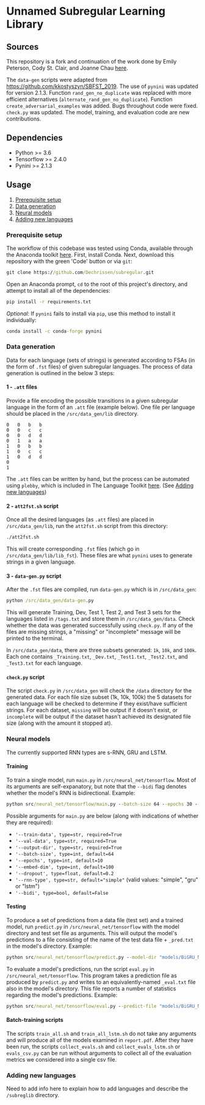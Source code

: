 # Unnamed Subregular Learning Library

## Sources
This repository is a fork and continuation of the work done by Emily Peterson, Cody St. Clair, and Joanne Chau [here](https://github.com/emkp/CSE538_FinalProject).  

The `data-gen` scripts were adapted from https://github.com/kkostyszyn/SBFST_2019. The use of `pynini` was updated for version 2.1.3. Function `rand_gen_no_duplicate` was replaced with more efficient alternatives (`alternate_rand_gen_no_duplicate`). Function `create_adversarial_examples` was added. Bugs throughout code were fixed. `check.py` was updated. The model, training, and evaluation code are new contributions.

## Dependencies

-   Python >= 3.6
-   Tensorflow >= 2.4.0
-   Pynini >= 2.1.3

## Usage
1. [Prerequisite setup](#prerequisite-setup)
2. [Data generation](#data-generation)
3. [Neural models](#neural-models)
4. [Adding new languages](#adding-new-languages)

### Prerequisite setup
The workflow of this codebase was tested using Conda, available through the Anaconda toolkit [here](https://www.anaconda.com/products/individual). First, install Conda. Next, download this repository with the green 'Code' button or via `git`:

```cmd
git clone https://github.com/Dechrissen/subregular.git
```

Open an Anaconda prompt, `cd` to the root of this project's directory, and attempt to install all of the dependencies:

```cmd
pip install -r requirements.txt
```

*Optional*: If `pynini` fails to install via `pip`, use this method to install it individually:

```cmd
conda install -c conda-forge pynini
```

### Data generation
Data for each language (sets of strings) is generated according to FSAs (in the form of `.fst` files) of given subregular languages. The process of data generation is outlined in the below 3 steps:

#### 1 - `.att` files
Provide a file encoding the possible transitions in a given subregular language in the form of an `.att` file (example below). One file per language should be placed in the `/src/data_gen/lib` directory.
```
0	0	b	b
0	0	c	c
0	0	d	d
0	1	a	a
1	0	b	b
1	0	c	c
1	0	d	d
0
1
```
The `.att` files can be written by hand, but the process can be automated using `plebby`, which is included in The Language Toolkit [here](https://github.com/vvulpes0/Language-Toolkit-2). (See [Adding new languages](#adding-new-languages))

#### 2 - `att2fst.sh` script

Once all the desired languages (as `.att` files) are placed in `/src/data_gen/lib`, run the `att2fst.sh` script from this directory:

```cmd
./att2fst.sh
```

This will create corresponding `.fst` files (which go in `/src/data_gen/lib/lib_fst`). These files are what `pynini` uses to generate strings in a given language.

#### 3 - `data-gen.py` script

After the `.fst` files are compiled, run `data-gen.py` which is in `/src/data_gen`:

```cmd
python /src/data_gen/data-gen.py
```

This will generate Training, Dev, Test 1, Test 2, and Test 3 sets for the languages listed in `/tags.txt` and store them in `/src/data_gen/data`. Check whether the data was generated successfully using `check.py`. If any of the files are missing strings, a "missing" or "incomplete" message will be printed to the terminal.  

In `/src/data_gen/data`, there are three subsets generated: `1k`, `10k`, and `100k`. Each one contains `_Training.txt`, `_Dev.txt`, `_Test1.txt`, `_Test2.txt`, and `_Test3.txt` for each language.

#### `check.py` script

The script `check.py` in `/src/data_gen` will check the `/data` directory for the generated data. For each file size subset (1k, 10k, 100k) the 5 datasets for each language will be checked to determine if they exist/have sufficient strings. For each dataset, `missing` will be output if it doesn't exist, or `incomplete` will be output if the dataset hasn't achieved its designated file size (along with the amount it stopped at).

### Neural models
The currently supported RNN types are s-RNN, GRU and LSTM.  

#### Training
To train a single model, run `main.py` in `/src/neural_net/tensorflow`. Most of its arguments are self-expanatory, but note that the `--bidi` flag denotes whether the model's RNN is bidirectional. Example:

```cmd
python src/neural_net/tensorflow/main.py --batch-size 64 --epochs 30 --embed-dim 100 --rnn-type gru --dropout 0 --bidi False --train-data "/src/data_gen/data/100k/SL.4.2.0_Training.txt" --val-data "/src/data_gen/data/100k/SL.4.2.0_Dev.txt" --output-dir "/src/models"
```

Possible arguments for `main.py` are below (along with indications of whether they are required):

- `'--train-data', type=str, required=True`
- `'--val-data', type=str, required=True`
- `'--output-dir', type=str, required=True`
- `'--batch-size', type=int, default=64`
- `'--epochs', type=int, default=10`
- `'--embed-dim', type=int, default=100`
- `'--dropout', type=float, default=0.2`
- `'--rnn-type', type=str, default="simple"` (valid values: "simple", "gru" or "lstm")
- `'--bidi', type=bool, default=False`

#### Testing
To produce a set of predictions from a data file (test set) and a trained model, run `predict.py` in `/src/neural_net/tensorflow` with the model directory and test set file as arguments. This will output the model's predictions to a file consisting of the name of the test data file + `_pred.txt` in the model's directory. Example:

```cmd
python src/neural_net/tensorflow/predict.py --model-dir "models/BiGRU_NoDrop_SL.4.2.1_100k" --data-file "src/data_gen/data/10k/SL.4.2.0_Test1.txt"
```

To evaluate a model's predictions, run the script `eval.py` in `/src/neural_net/tensorflow`. This program takes a prediction file as produced by `predict.py` and writes to an equivalently-named `_eval.txt` file also in the model's directory. This file reports a number of statistics regarding the model's predictions. Example:

```cmd
python src/neural_net/tensorflow/eval.py --predict-file "models/BiGRU_NoDrop_SL.4.2.1_100k/Test1_pred.txt"
```

#### Batch-training scripts

The scripts `train_all.sh` and `train_all_lstm.sh` do not take any arguments and will produce all of the models examined in `report.pdf`. After they have been run, the scripts `collect_evals.sh` and `collect_evals_lstm.sh` or `evals_csv.py` can be run without arguments to collect all of the evaluation metrics we considered into a single csv file.

### Adding new languages

Need to add info here to explain how to add languages and describe the `/subreglib` directory.
